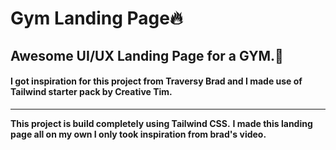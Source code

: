 # Gym Landing Page🔥

## Awesome UI/UX Landing Page for a GYM.🌻


#### I got inspiration for this project from Traversy Brad and I made use of Tailwind starter pack by Creative Tim.


---
**This project is build completely using Tailwind CSS.**
**I made this landing page all on my own I only took inspiration from brad's video.**
